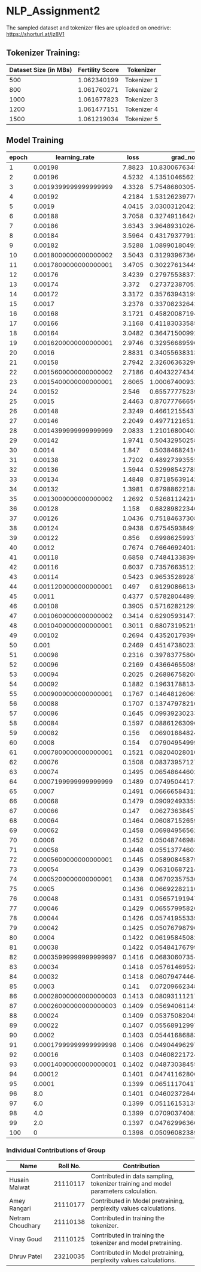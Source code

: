 # NLP_Assignment2

The sampled dataset and tokenizer files are uploaded on onedrive: https://shorturl.at/jz8V1

## Tokenizer Training:

| Dataset Size (in MBs) | Fertility Score | Tokenizer   |
| --------------------- | --------------- | ----------- |
| 500                   | 1.062340199     | Tokenizer 1 |
| 800                   | 1.061760271     | Tokenizer 2 |
| 1000                  | 1.061677823     | Tokenizer 3 |
| 1200                  | 1.061477151     | Tokenizer 4 |
| 1500                  | 1.061219034     | Tokenizer 5 |

## Model Training
| epoch | learning_rate | loss | grad_norm | eval_loss | perplexity |
| --- | --- | --- | --- | --- | --- |
| 1 | 0.00198 | 7.8823 | 10.83006763458252 | 5.341874122619629 | 208.903855 |
| 2 | 0.00196 | 4.5232 | 4.135104656219482 | 5.084144115447998 | 161.441705 |
| 3 | 0.0019399999999999999 | 4.3328 | 5.754868030548096 | 5.077797889709473 | 160.420403 |
| 4 | 0.00192 | 4.2184 | 1.5312623977661133 | 5.037759304046631 | 154.124282 |
| 5 | 0.0019 | 4.0415 | 3.030031204223633 | 4.690997123718262 | 108.961774 |
| 6 | 0.00188 | 3.7058 | 0.3274911642074585 | 4.8733367919921875 | 130.756497 |
| 7 | 0.00186 | 3.6343 | 3.964893102645874 | 4.828609943389893 | 125.037031 |
| 8 | 0.00184 | 3.5964 | 0.43179377913475037 | 4.660287857055664 | 105.666495 |
| 9 | 0.00182 | 3.5288 | 1.0899018049240112 | 4.745774269104004 | 115.096887 |
| 10 | 0.0018000000000000002 | 3.5043 | 0.31293967366218567 | 4.746968746185303 | 115.23445 |
| 11 | 0.0017800000000000001 | 3.4705 | 0.3022761344909668 | 4.784313678741455 | 119.619238 |
| 12 | 0.00176 | 3.4239 | 0.2797553837299347 | 4.777924537658691 | 118.85741 |
| 13 | 0.00174 | 3.372 | 0.27372387051582336 | 4.916806221008301 | 136.565755 |
| 14 | 0.00172 | 3.3172 | 0.3576394319534302 | 4.782943248748779 | 119.45542 |
| 15 | 0.0017 | 3.2378 | 0.3370823264122009 | 4.842909812927246 | 126.83789 |
| 16 | 0.00168 | 3.1721 | 0.4582008719444275 | 4.923586368560791 | 137.494837 |
| 17 | 0.00166 | 3.1168 | 0.411830335855484 | 4.909565448760986 | 135.580485 |
| 18 | 0.00164 | 3.0482 | 0.36471500992774963 | 4.934050559997559 | 138.941164 |
| 19 | 0.0016200000000000001 | 2.9746 | 0.3295668959617615 | 4.928074359893799 | 138.1133 |
| 20 | 0.0016 | 2.8831 | 0.34055638313293457 | 4.919163703918457 | 136.888086 |
| 21 | 0.00158 | 2.7942 | 2.326063632965088 | 4.925785541534424 | 137.797545 |
| 22 | 0.0015600000000000002 | 2.7186 | 0.4043227434158325 | 4.951541423797607 | 141.392742 |
| 23 | 0.0015400000000000001 | 2.6065 | 1.0006740093231201 | 4.939196586608887 | 139.658001 |
| 24 | 0.00152 | 2.546 | 0.6557777523994446 | 4.991822242736816 | 147.204421 |
| 25 | 0.0015 | 2.4463 | 0.8707776665687561 | 5.037770748138428 | 154.126046 |
| 26 | 0.00148 | 2.3249 | 0.4661215543746948 | 4.9997029304504395 | 148.369077 |
| 27 | 0.00146 | 2.2049 | 0.4977121651172638 | 5.0664215087890625 | 158.605741 |
| 28 | 0.0014399999999999999 | 2.0833 | 1.2101680040359497 | 5.072560787200928 | 159.582461 |
| 29 | 0.00142 | 1.9741 | 0.50432950258255 | 5.067237377166748 | 158.735196 |
| 30 | 0.0014 | 1.847 | 0.5038468241691589 | 5.123378276824951 | 167.901631 |
| 31 | 0.00138 | 1.7202 | 0.48927393555641174 | 5.142223358154297 | 171.095753 |
| 32 | 0.00136 | 1.5944 | 0.5299854278564453 | 5.186912536621094 | 178.915305 |
| 33 | 0.00134 | 1.4848 | 0.8718563914299011 | 5.246255397796631 | 189.854008 |
| 34 | 0.00132 | 1.3981 | 0.6798862218856812 | 5.223137378692627 | 185.515304 |
| 35 | 0.0013000000000000002 | 1.2692 | 0.5268112421035767 | 5.28732442855835 | 197.813453 |
| 36 | 0.00128 | 1.158 | 0.682898223400116 | 5.247048854827881 | 190.004709 |
| 37 | 0.00126 | 1.0436 | 0.7518463730812073 | 5.378556251525879 | 216.709176 |
| 38 | 0.00124 | 0.9438 | 0.6754593849182129 | 5.35942268371582 | 212.602172 |
| 39 | 0.00122 | 0.856 | 0.6998625993728638 | 5.463707447052002 | 235.970653 |
| 40 | 0.0012 | 0.7674 | 0.7664692401885986 | 5.458903789520264 | 234.839849 |
| 41 | 0.00118 | 0.6858 | 0.7484133839607239 | 5.474850654602051 | 238.614828 |
| 42 | 0.00116 | 0.6037 | 0.7357663512229919 | 5.530375957489014 | 252.238724 |
| 43 | 0.00114 | 0.5423 | 0.9653528928756714 | 5.5090155601501465 | 246.907941 |
| 44 | 0.0011200000000000001 | 0.497 | 0.612908661365509 | 5.572904109954834 | 263.197344 |
| 45 | 0.0011 | 0.4377 | 0.5782804489135742 | 5.601387023925781 | 270.801756 |
| 46 | 0.00108 | 0.3905 | 0.571628212928772 | 5.680751323699951 | 293.169612 |
| 47 | 0.0010600000000000002 | 0.3414 | 0.6290593147277832 | 5.737216949462891 | 310.199907 |
| 48 | 0.0010400000000000001 | 0.3011 | 0.6807319521903992 | 5.684469223022461 | 294.261616 |
| 49 | 0.00102 | 0.2694 | 0.4352017939090729 | 5.724931240081787 | 306.412196 |
| 50 | 0.001 | 0.2469 | 0.45147380232810974 | 5.81417179107666 | 335.013822 |
| 51 | 0.00098 | 0.2316 | 0.39783775806427 | 5.801687240600586 | 330.857325 |
| 52 | 0.00096 | 0.2169 | 0.43664655089378357 | 5.922039031982422 | 373.171848 |
| 53 | 0.00094 | 0.2025 | 0.2688675820827484 | 5.842624664306641 | 344.682831 |
| 54 | 0.00092 | 0.1882 | 0.1963178813457489 | 5.89838171005249 | 364.447209 |
| 55 | 0.0009000000000000001 | 0.1767 | 0.14648126065731049 | 5.9089179039001465 | 368.307396 |
| 56 | 0.00088 | 0.1707 | 0.1374797821044922 | 5.998571395874023 | 402.852865 |
| 57 | 0.00086 | 0.1645 | 0.09939230233430862 | 5.998988628387451 | 403.020983 |
| 58 | 0.00084 | 0.1597 | 0.0886126309633255 | 6.020808696746826 | 411.911573 |
| 59 | 0.00082 | 0.156 | 0.06901884824037552 | 6.048976898193359 | 423.679341 |
| 60 | 0.0008 | 0.154 | 0.07904954999685287 | 6.053466796875 | 425.585895 |
| 61 | 0.0007800000000000001 | 0.1521 | 0.08204028010368347 | 6.08182430267334 | 437.827196 |
| 62 | 0.00076 | 0.1508 | 0.08373957127332687 | 6.086550235748291 | 439.901235 |
| 63 | 0.00074 | 0.1495 | 0.06548644602298737 | 6.092987537384033 | 442.742146 |
| 64 | 0.0007199999999999999 | 0.1489 | 0.0749504417181015 | 6.108479976654053 | 449.65471 |
| 65 | 0.0007 | 0.1491 | 0.06666584312915802 | 6.119835376739502 | 454.789819 |
| 66 | 0.00068 | 0.1479 | 0.090924933552742 | 6.116401195526123 | 453.230667 |
| 67 | 0.00066 | 0.147 | 0.0627363845705986 | 6.120159149169922 | 454.937092 |
| 68 | 0.00064 | 0.1464 | 0.06087152659893036 | 6.132468223571777 | 460.571552 |
| 69 | 0.00062 | 0.1458 | 0.06984956562519073 | 6.151335716247559 | 469.343879 |
| 70 | 0.0006 | 0.1452 | 0.050487469881772995 | 6.143265247344971 | 465.571297 |
| 71 | 0.00058 | 0.1448 | 0.055137746036052704 | 6.14772891998291 | 467.6541 |
| 72 | 0.0005600000000000001 | 0.1445 | 0.058908458799123764 | 6.147255897521973 | 467.432941 |
| 73 | 0.00054 | 0.1439 | 0.06310687214136124 | 6.15134859085083 | 469.349921 |
| 74 | 0.0005200000000000001 | 0.1438 | 0.06702357530593872 | 6.178257465362549 | 482.151059 |
| 75 | 0.0005 | 0.1436 | 0.06692282110452652 | 6.178020477294922 | 482.036808 |
| 76 | 0.00048 | 0.1431 | 0.05657191947102547 | 6.161510467529297 | 474.143713 |
| 77 | 0.00046 | 0.1429 | 0.06557995826005936 | 6.1723480224609375 | 479.310217 |
| 78 | 0.00044 | 0.1426 | 0.057419553399086 | 6.171828269958496 | 479.061159 |
| 79 | 0.00042 | 0.1425 | 0.050767987966537476 | 6.180866718292236 | 483.410756 |
| 80 | 0.0004 | 0.1422 | 0.06195845082402229 | 6.181358337402344 | 483.648468 |
| 81 | 0.00038 | 0.1422 | 0.054841767996549606 | 6.179361343383789 | 482.683589 |
| 82 | 0.00035999999999999997 | 0.1416 | 0.0683060735464096 | 6.187324523925781 | 486.54263 |
| 83 | 0.00034 | 0.1418 | 0.05761469528079033 | 6.189059734344482 | 487.387617 |
| 84 | 0.00032 | 0.1418 | 0.06079474464058876 | 6.187809467315674 | 486.778633 |
| 85 | 0.0003 | 0.141 | 0.07209662348031998 | 6.194770336151123 | 490.178856 |
| 86 | 0.00028000000000000003 | 0.1413 | 0.08093111217021942 | 6.190364360809326 | 488.023891 |
| 87 | 0.00026000000000000003 | 0.1409 | 0.05694061145186424 | 6.195146083831787 | 490.363074 |
| 88 | 0.00024 | 0.1409 | 0.05375082045793533 | 6.202808856964111 | 494.135048 |
| 89 | 0.00022 | 0.1407 | 0.05568912997841835 | 6.201825141906738 | 493.649199 |
| 90 | 0.0002 | 0.1403 | 0.05441686883568764 | 6.201447486877441 | 493.462805 |
| 91 | 0.00017999999999999998 | 0.1406 | 0.04904496297240257 | 6.201365947723389 | 493.42257 |
| 92 | 0.00016 | 0.1403 | 0.04608221724629402 | 6.206197738647461 | 495.812454 |
| 93 | 0.00014000000000000001 | 0.1402 | 0.048730384558439255 | 6.204916477203369 | 495.177596 |
| 94 | 0.00012 | 0.1401 | 0.04741162806749344 | 6.207217693328857 | 496.318418 |
| 95 | 0.0001 | 0.1399 | 0.06511170417070389 | 6.20723295211792 | 496.325992 |
| 96 | 8.0 | 0.1401 | 0.04602372646331787 | 6.207551956176758 | 496.484347 |
| 97 | 6.0 | 0.1399 | 0.05116153135895729 | 6.209137916564941 | 497.272376 |
| 98 | 4.0 | 0.1399 | 0.07090374082326889 | 6.210533142089844 | 497.966668 |
| 99 | 2.0 | 0.1397 | 0.04762996360659599 | 6.210764408111572 | 498.081844 |
| 100 |  0 |  0.1398 |  0.05096082389354706 |  - |  - |

### Individual Contributions of Group
| Name             | Roll No. | Contribution                                                                       |
| ---------------- | -------- | ---------------------------------------------------------------------------------- |
| Husain Malwat    | 21110117 | Contributed in data sampling, tokenizer training and model parameters calculation. |
| Amey Rangari     | 21110177 | Contributed in Model pretraining, perplexity values calculations.                  |
| Netram Choudhary | 21110138 | Contributed in training the tokenizer.                                             |
| Vinay Goud       | 21110125 | Contributed in training the tokenizer and model pretraining.                       |
| Dhruv Patel      | 23210035 | Contributed in Model pretraining, perplexity values calculations.                  |
